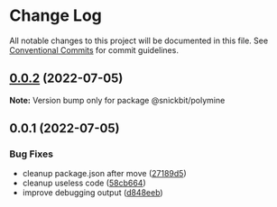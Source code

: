# Change Log

All notable changes to this project will be documented in this file.
See [Conventional Commits](https://conventionalcommits.org) for commit guidelines.

## [0.0.2](https://github.com/snickbit/polymine/compare/v0.0.1...v0.0.2) (2022-07-05)

**Note:** Version bump only for package @snickbit/polymine

## 0.0.1 (2022-07-05)

### Bug Fixes

* cleanup package.json after move ([27189d5](https://github.com/snickbit/polymine/commit/27189d528f2e8900341cdebdfcd2863145397719))
* cleanup useless code ([58cb664](https://github.com/snickbit/polymine/commit/58cb6647d8d4de70c442942dc9cad7e2a7a8fa2e))
* improve debugging output ([d848eeb](https://github.com/snickbit/polymine/commit/d848eeb251006e2200a9c191d8596caf7ef68494))
